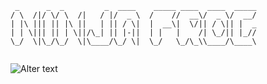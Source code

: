 ```
 _      _  _         _  ____    _____ ____  ____  _____
/ \  /|/ \/ \  /|   / |/  _ \  /    //  __\/  _ \/  __/
| |\ ||| || |\ ||   | || / \|  |  __\|  \/|| / \|| |  _
| | \||| || | \||/\_| || |-||  | |   |    /| \_/|| |_//
\_/  \|\_/\_/  \|\____/\_/ \|  \_/   \_/\_\\____/\____\
                                                       
```

![Alter text](https://blogger.googleusercontent.com/img/b/R29vZ2xl/AVvXsEgOgqntq3zzd__15XBseuu7HvnbFiqOKdxclkVm--Bnmf3jhJ64ihfXDTIPiUXGa33xX9rzxs4D8wEGxJool-dbwllIuVxytED124Be6jLqjGngB1wn85Ns8KF9EpI_gouyk5V8rAIAieOk1w72y4eV1U0xWH7X61ITJiC3TMq_5FOf0FOmN2RiGCFn5Q/s16000/1XeQny.gif)